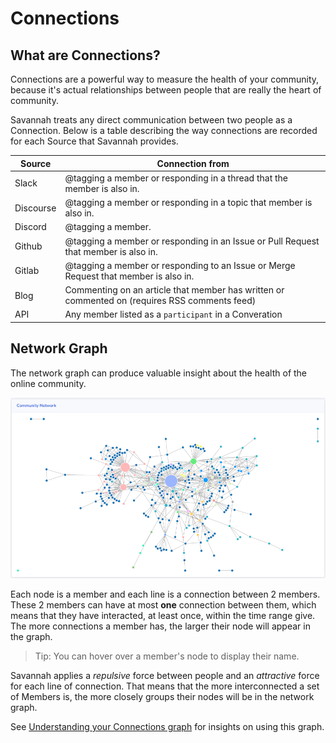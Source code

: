 # Connections

## What are Connections?

Connections are a powerful way to measure the health of your community, because it's actual relationships between people that are really the heart of community.

Savannah treats any direct communication between two people as a Connection. Below is a table describing the way connections are recorded for each Source that Savannah provides.

| Source    | Connection from |
|-----------|-------------------|
| Slack     | @tagging a member or responding in a thread that the member is also in. |
| Discourse | @tagging a member or responding in a topic that member is also in. |
| Discord   | @tagging a member. |
| Github    | @tagging a member or responding in an Issue or Pull Request that member is also in. |
| Gitlab    | @tagging a member or responding to an Issue or Merge Request that member is also in. |
| Blog      | Commenting on an article that member has written or commented on (requires RSS comments feed) |
| API       | Any member listed as a `participant` in a Converation |


## Network Graph

The network graph can produce valuable insight about the health of the online community. 

![Community Network Graph](./NetworkGraph.png)

Each node is a member and each line is a connection between 2 members. These 2 members can have at most **one** connection between them, which means that they have interacted, at least once, within the time range give. The more connections a member has, the larger their node will appear in the graph. 

> Tip: You can hover over a member's node to display their name.

Savannah applies a _repulsive_ force between people and an _attractive_ force for each line of connection. That means that the more interconnected a set of Members is, the more closely groups their nodes will be in the network graph.

See [Understanding your Connections graph](/insights/connections/) for insights on using this graph.


